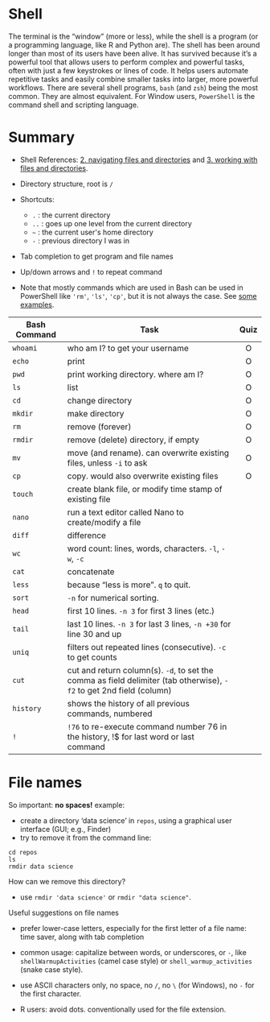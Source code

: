 # Shell

The terminal is the “window” (more or less), while the shell is a program (or a programming language, like R and Python are). The shell has been around longer than most of its users have been alive. It has survived because it’s a powerful tool that allows users to perform complex and powerful tasks, often with just a few keystrokes or lines of code. It helps users automate repetitive tasks and easily combine smaller tasks into larger, more powerful workflows. There are several shell programs, `bash` (and `zsh`) being the most common. They are almost equivalent. For Window users, `PowerShell` is the command shell and scripting language. 

# Summary 

- Shell References: [2. navigating files and directories](https://swcarpentry.github.io/shell-novice/02-filedir.html#general-syntax-of-a-shell-command) and [3. working with files and directories](https://swcarpentry.github.io/shell-novice/03-create.html). 

- Directory structure, root is `/`
- Shortcuts: 
    - `.` : the current directory
    - `..` : goes up one level from the current directory
    - `~` : the current user's home directory
    - `-` : previous directory I was in 
- Tab completion to get program and file names
- Up/down arrows and `!` to repeat command

- Note that mostly commands which are used in Bash can be used in PowerShell like `'rm'`, `'ls'`, `'cp'`, but it is not always the case. See [some examples](https://www.javatpoint.com/powershell-vs-bash-shell).

| Bash Command 	| Task 	| Quiz
| ---	|---	| :---: 
| `whoami` | who am I? to get your username | O
| `echo` |  print | O
| `pwd` |  print working directory. where am I? | O
| `ls` | list | O
| `cd` | change directory | O
| `mkdir` | make directory | O
| `rm` | remove (forever) | O
| `rmdir` | remove (delete) directory, if empty | O
| `mv` | move (and rename). can overwrite existing files, unless `-i` to ask | O
| `cp` | copy. would also overwrite existing files | O
| `touch` | create blank file, or modify time stamp of existing file | 
| `nano` | run a text editor called Nano to create/modify a file |
| `diff` | difference
| `wc` | word count: lines, words, characters. `-l`, `-w`, `-c`
| `cat` | concatenate
| `less` | because “less is more”. `q` to quit.
| `sort` | `-n` for numerical sorting.
| `head` |  first 10 lines. `-n 3` for first 3 lines (etc.)
| `tail` |  last 10 lines. `-n 3` for last 3 lines, `-n +30` for line 30 and up
| `uniq` | filters out repeated lines (consecutive). `-c` to get counts 
| `cut` | cut and return column(s). `-d`, to set the comma as field delimiter (tab otherwise), `-f2` to get 2nd field (column) 
| `history` |  shows the history of all previous commands, numbered
|  `!` |  `!76` to re-execute command number 76 in the history, !$ for last word or last command

# File names
So important: **no spaces!** example:

- create a directory ‘data science’ in `repos`, using a graphical user interface (GUI; e.g., Finder)
- try to remove it from the command line:

```
cd repos
ls
rmdir data science
```

How can we remove this directory?

- use `rmdir 'data science'` or `rmdir "data science"`.

Useful suggestions on file names

- prefer lower-case letters, especially for the first letter of a file name: time saver, along with tab completion

- common usage: capitalize between words, or underscores, or `-`, like `shellWarmupActivities` (camel case style) or `shell_warmup_activities` (snake case style).

- use ASCII characters only, no space, no `/`, no `\` (for Windows), no `-` for the first character.

- R users: avoid dots. conventionally used for the file extension.


